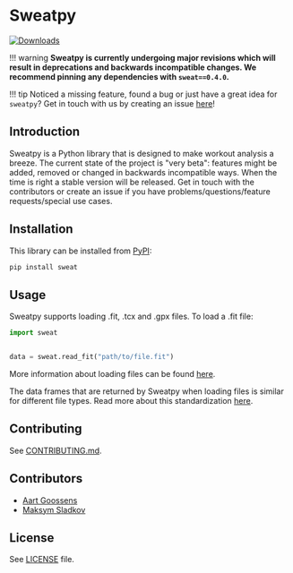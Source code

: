 # Sweatpy

[![Downloads](https://pepy.tech/badge/sweat)](https://pepy.tech/project/sweat)

!!! warning
    **Sweatpy is currently undergoing major revisions which will result in deprecations and backwards incompatible changes. We recommend pinning any dependencies with `sweat==0.4.0`.**

!!! tip
    Noticed a missing feature, found a bug or just have a great idea for `sweatpy`? Get in touch with us by creating an issue [here](https://github.com/GoldenCheetah/sweatpy/issues/new)!


## Introduction
Sweatpy is a Python library that is designed to make workout analysis a breeze. The current state of the project is "very beta": features might be added, removed or changed in backwards incompatible ways. When the time is right a stable version will be released. Get in touch with the contributors or create an issue if you have problems/questions/feature requests/special use cases.

## Installation
This library can be installed from [PyPI](https://pypi.org/project/sweat/):
```bash
pip install sweat
```

## Usage
Sweatpy supports loading .fit, .tcx and .gpx files. To load a .fit file:
```python
import sweat


data = sweat.read_fit("path/to/file.fit")
```
More information about loading files can be found [here](/features/data_loading/).

The data frames that are returned by Sweatpy when loading files is similar for different file types.
Read more about this standardization [here](/features/nomenclature/).

## Contributing
See [CONTRIBUTING.md](CONTRIBUTING.md).

## Contributors
- [Aart Goossens](https://github.com/AartGoossens)
- [Maksym Sladkov](https://github.com/sladkovm)

## License
See [LICENSE](LICENSE) file.
